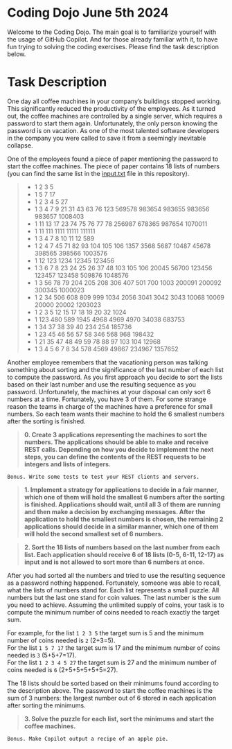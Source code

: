 # Coding Dojo June 5th 2024

Welcome to the Coding Dojo. 
The main goal is to familiarize yourself with the usage of GitHub Copilot. 
And for those already familiar with it, to have fun trying to solving the coding exercises. 
Please find the task description below.

# Task Description

One day all coffee machines in your company’s buildings stopped working.
This significantly reduced the productivity of the employees.
As it turned out, the coffee machines are controlled by a single server, which requires a password to start them again.
Unfortunately, the only person knowing the password is on vacation.
As one of the most talented software developers in the company you were called to save it from a seemingly inevitable collapse.

One of the employees found a piece of paper mentioning the password to start the coffee machines.
The piece of paper contains 18 lists of numbers 
(you can find the same list in the [input.txt](input.txt) file in this repository).

>* 1 2 3 5
>* 1 5 7 17
>* 1 2 3 4 5 27
>* 1 3 4 7 9 21 31 43 63 76 123 569578 983654 983655 983656 983657 1008403
>* 1 11 13 17 23 74 75 76 77 78 256987 678365 987654 1070011
>* 1 11 111 1111 11111 111111
>* 1 3 4 7 8 10 11 12 589
>* 1 2 4 7 45 71 82 93 104 105 106 1357 3568 5687 10487 45678 398565 398566 1003576
>* 1 12 123 1234 12345 123456
>* 1 3 6 7 8 23 24 25 26 37 48 103 105 106 20045 56700 123456 123457 123458 509876 1048576
>* 1 3 56 78 79 204 205 208 306 407 501 700 1003 200091 200092 300345 1000023
>* 1 2 34 506 608 809 999 1034 2056 3041 3042 3043 10068 10069 20000 20002 1203023
>* 1 2 3 5 12 15 17 18 19 20 32 1024
>* 1 123 480 589 1945 4968 4969 4970 34038 683753
>* 1 34 37 38 39 40 234 254 185736
>* 1 23 45 46 56 57 58 346 568 968 198432
>* 1 21 35 47 48 49 59 78 88 97 103 104 12968
>* 1 3 4 5 6 7 8 34 578 4569 49867 234967 1357652

Another employee remembers that the vacationing person was talking something about sorting 
and the significance of the last number of each list to compute the password. 
As you first approach you decide to sort the lists based on their last number and use the resulting sequence as you password.
Unfortunately, the machines at your disposal can only sort 6 numbers at a time. Fortunately, you have 3 of them.
For some strange reason the teams in charge of the machines have a preference for small numbers.
So each team wants their machine to hold the 6 smallest numbers after the sorting is finished.

>**0. Create 3 applications representing the machines to sort the numbers. 
The applications should be able to make and receive REST calls.
Depending on how you decide to implement the next steps, 
you can define the contents of the REST requests to be integers and lists of integers.**

    Bonus. Write some tests to test your REST clients and servers.

>**1. Implement a strategy for applications to decide in a fair manner, which one of them will hold the smallest 6 numbers after the sorting is finished.
      Applications should wait, until all 3 of them are running and then make a decision by exchanging messages.
      After the application to hold the smallest numbers is chosen, the remaining 2 applications should decide in a similar manner, which one of them will hold the second smallest set of 6 numbers.**

>**2.	Sort the 18 lists of numbers based on the last number from each list. 
      Each application should receive 6 of 18 lists (0-5, 6-11, 12-17) as input and is not allowed to sort more than 6 numbers at once.**

After you had sorted all the numbers and tried to use the resulting sequence as a password nothing happened.
Fortunately, someone was able to recall, what the lists of numbers stand for.
Each list represents a small puzzle.
All numbers but the last one stand for coin values.
The last number is the sum you need to achieve.
Assuming the unlimited supply of coins, your task is to compute the minimum number of coins needed to reach exactly the target sum.

For example, for the list `1 2 3 5` the target sum is 5 and the minimum number of coins needed is `2` (2+3=5).  
For the list `1 5 7 17` the target sum is 17 and the minimum number of coins needed is `3` (5+5+7=17).  
For the list `1 2 3 4 5 27` the target sum is 27 and the minimum number of coins needed is `6` (2+5+5+5+5+5=27).

The 18 lists should be sorted based on their minimums found according to the description above.
The password to start the coffee machines is the sum of 3 numbers: the largest number out of 6 stored in each application after sorting the minimums.

>**3.	Solve the puzzle for each list, sort the minimums and start the coffee machines.**

    Bonus. Make Copilot output a recipe of an apple pie.
